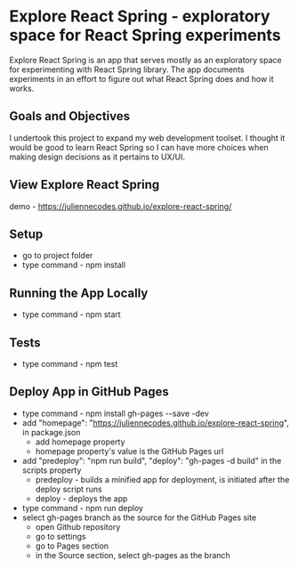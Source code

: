 # Explore React Spring - exploratory space for React Spring experiments
Explore React Spring is an app that serves mostly as an exploratory space for experimenting with React Spring library. The app documents experiments in an effort to figure out what React Spring does and how it works.

## Goals and Objectives
I undertook this project to expand my web development toolset. I thought it would be good to learn React Spring so I can have more choices when making design decisions as it pertains to UX/UI.


## View Explore React Spring
demo - https://juliennecodes.github.io/explore-react-spring/


## Setup
- go to project folder
- type command - npm install

## Running the App Locally
- type command - npm start

## Tests
- type command - npm test

## Deploy App in GitHub Pages
- type command - npm install gh-pages --save -dev
- add "homepage": "https://juliennecodes.github.io/explore-react-spring", in package.json
  - add homepage property
  - homepage property's value is the GitHub Pages url
- add "predeploy": "npm run build", "deploy": "gh-pages -d build" in the scripts property
  - predeploy - builds a minified app for deployment, is initiated after the deploy script runs
  - deploy - deploys the app
- type command - npm run deploy
- select gh-pages branch as the source for the GitHub Pages site
  - open Github repository
  - go to settings
  - go to Pages section
  - in the Source section, select gh-pages as the branch

